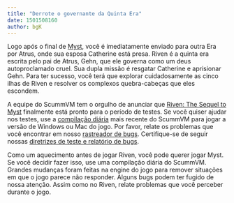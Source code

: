 ```yaml
---
title: "Derrote o governante da Quinta Era"
date: 1501508160
author: bgK
---
```


Logo após o final de [Myst](http://wiki.scummvm.org/index.php/Myst), você é imediatamente enviado para outra Era por Atrus, onde sua esposa Catherine está presa. Riven é a quinta era escrita pelo pai de Atrus, Gehn, que ele governa como um deus autoproclamado cruel. Sua dupla missão é resgatar Catherine e aprisionar Gehn. Para ter sucesso, você terá que explorar cuidadosamente as cinco ilhas de Riven e resolver os complexos quebra-cabeças que eles escondem.

A equipe do ScummVM tem o orgulho de anunciar que [Riven: The Sequel to Myst](http://wiki.scummvm.org/index.php/Riven:_The_Sequel_to_Myst) finalmente está pronto para o período de testes. Se você quiser ajudar nos testes, use a [compilação diária](/downloads/#daily) mais recente do ScummVM para jogar a versão de Windows ou Mac do jogo. Por favor, relate os problemas que você encontrar em nosso [rastreador de bugs](https://bugs.scummvm.org/). Certifique-se de seguir nossas [diretrizes de teste e relatório de bugs](http://wiki.scummvm.org/index.php/Release_Testing).

Como um aquecimento antes de jogar Riven, você pode querer jogar Myst. Se você decidir fazer isso, use uma compilação diária do ScummVM. Grandes mudanças foram feitas na engine do jogo para remover situações em que o jogo parece não responder. Alguns bugs podem ter fugido de nossa atenção. Assim como no Riven, relate problemas que você perceber durante o jogo.
